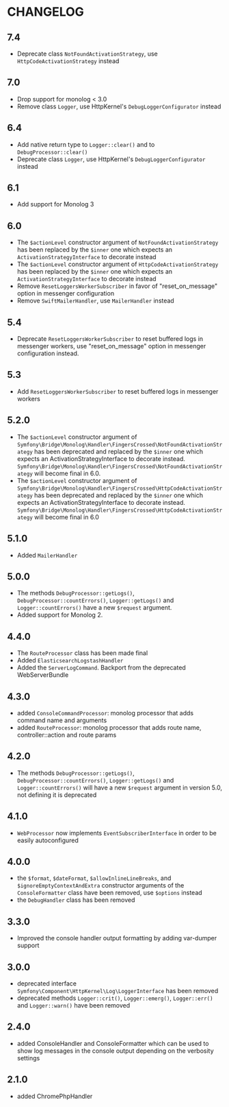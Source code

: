 CHANGELOG
=========

7.4
---

 * Deprecate class `NotFoundActivationStrategy`, use `HttpCodeActivationStrategy` instead

7.0
---

 * Drop support for monolog < 3.0
 * Remove class `Logger`, use HttpKernel's `DebugLoggerConfigurator` instead

6.4
---

 * Add native return type to `Logger::clear()` and to `DebugProcessor::clear()`
 * Deprecate class `Logger`, use HttpKernel's `DebugLoggerConfigurator` instead

6.1
---

 * Add support for Monolog 3

6.0
---

 * The `$actionLevel` constructor argument of `NotFoundActivationStrategy` has been replaced by the `$inner` one which expects an `ActivationStrategyInterface` to decorate instead
 * The `$actionLevel` constructor argument of `HttpCodeActivationStrategy` has been replaced by the `$inner` one which expects an `ActivationStrategyInterface` to decorate instead
 * Remove `ResetLoggersWorkerSubscriber` in favor of "reset_on_message" option in messenger configuration
 * Remove `SwiftMailerHandler`, use `MailerHandler` instead

5.4
---

 * Deprecate `ResetLoggersWorkerSubscriber` to reset buffered logs in messenger
   workers, use "reset_on_message" option in messenger configuration instead.

5.3
---

 * Add `ResetLoggersWorkerSubscriber` to reset buffered logs in messenger workers

5.2.0
-----

 * The `$actionLevel` constructor argument of `Symfony\Bridge\Monolog\Handler\FingersCrossed\NotFoundActivationStrategy` has been deprecated and replaced by the `$inner` one which expects an ActivationStrategyInterface to decorate instead. `Symfony\Bridge\Monolog\Handler\FingersCrossed\NotFoundActivationStrategy` will become final in 6.0.
 * The `$actionLevel` constructor argument of `Symfony\Bridge\Monolog\Handler\FingersCrossed\HttpCodeActivationStrategy` has been deprecated and replaced by the `$inner` one which expects an ActivationStrategyInterface to decorate instead. `Symfony\Bridge\Monolog\Handler\FingersCrossed\HttpCodeActivationStrategy` will become final in 6.0

5.1.0
-----

 * Added `MailerHandler`

5.0.0
-----

 * The methods `DebugProcessor::getLogs()`, `DebugProcessor::countErrors()`, `Logger::getLogs()` and `Logger::countErrors()` have a new `$request` argument.
 * Added support for Monolog 2.

4.4.0
-----

 * The `RouteProcessor` class has been made final
 * Added `ElasticsearchLogstashHandler`
 * Added the `ServerLogCommand`. Backport from the deprecated WebServerBundle

4.3.0
-----

 * added `ConsoleCommandProcessor`: monolog processor that adds command name and arguments
 * added `RouteProcessor`: monolog processor that adds route name, controller::action and route params

4.2.0
-----

 * The methods `DebugProcessor::getLogs()`, `DebugProcessor::countErrors()`, `Logger::getLogs()`
   and `Logger::countErrors()` will have a new `$request` argument in version 5.0, not defining
   it is deprecated

4.1.0
-----

 * `WebProcessor` now implements `EventSubscriberInterface` in order to be easily autoconfigured

4.0.0
-----

 * the `$format`, `$dateFormat`, `$allowInlineLineBreaks`, and `$ignoreEmptyContextAndExtra`
   constructor arguments of the `ConsoleFormatter` class have been removed, use
   `$options` instead
 * the `DebugHandler` class has been removed

3.3.0
-----

 * Improved the console handler output formatting by adding var-dumper support

3.0.0
-----

 * deprecated interface `Symfony\Component\HttpKernel\Log\LoggerInterface` has been removed
 * deprecated methods `Logger::crit()`, `Logger::emerg()`, `Logger::err()` and `Logger::warn()` have been removed

2.4.0
-----

 * added ConsoleHandler and ConsoleFormatter which can be used to show log messages
   in the console output depending on the verbosity settings

2.1.0
-----

 * added ChromePhpHandler
